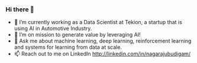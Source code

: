 ### Hi there 👋

* 🔭 I’m currently working as a Data Scientist at Tekion, a startup that is using AI in Automotive Industry.
* 🌱 I’m on mission to generate value by leveraging AI!
* 💬 Ask me about machine learning, deep learning, reinforcement learning and systems for learning from data at scale.
* 📫 Reach out to me on LinkedIn http://linkedin.com/in/nagarajubudigam/
